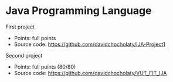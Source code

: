 # Java Programming Language

First project
- Points: full points
- Source code: https://github.com/davidchocholaty/IJA-Project1

Second project
- Points: full points (80/80)
- Source code: https://github.com/davidchocholaty/VUT_FIT_IJA
